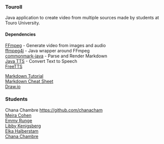 ### Touroll

Java application to create video from multiple sources made by students at Touro University.

#### Dependencies

[FFmpeg](https://ffmpeg.org/) - Generate video from images and audio\
[ffmpeg4j](https://github.com/Manevolent/ffmpeg4j) - Java wrapper around FFmpeg\
[commonmark-java](https://github.com/commonmark/commonmark-java) - Parse and Render Markdown\
[Java TTS](https://www.geeksforgeeks.org/converting-text-speech-java/) - Convert Text to Speech\
[FreeTTS](https://freetts.sourceforge.io/)

[Markdown Tutorial](https://www.markdowntutorial.com/)\
[Markdown Cheat Sheet](https://www.markdownguide.org/cheat-sheet/)\
[Draw.io](https://app.diagrams.net/)


### Students
Chana Chambre https://github.com/chanacham \
[Meira Cohen](https://www.github.com/mc-student) \
[Emmy Runge](https://github.com/emmyrunge) \
[Libby Kenigsberg](https://github.com/lkenigsb) \
[Elka Halberstam](https://github.com/elkyhalberstam) \
[Chana Chambre](https://github.com/chanacham)
